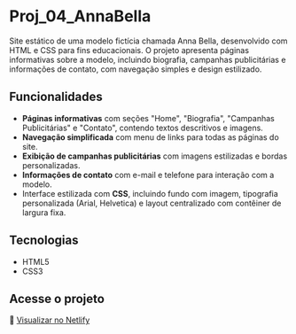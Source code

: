 # Proj_04_AnnaBella

Site estático de uma modelo fictícia chamada Anna Bella, desenvolvido com HTML e CSS para fins educacionais. O projeto apresenta páginas informativas sobre a modelo, incluindo biografia, campanhas publicitárias e informações de contato, com navegação simples e design estilizado.

## Funcionalidades

- **Páginas informativas** com seções "Home", "Biografia", "Campanhas Publicitárias" e "Contato", contendo textos descritivos e imagens.
- **Navegação simplificada** com menu de links para todas as páginas do site.
- **Exibição de campanhas publicitárias** com imagens estilizadas e bordas personalizadas.
- **Informações de contato** com e-mail e telefone para interação com a modelo.
- Interface estilizada com **CSS**, incluindo fundo com imagem, tipografia personalizada (Arial, Helvetica) e layout centralizado com contêiner de largura fixa.

## Tecnologias

- HTML5
- CSS3

## Acesse o projeto

🔗 [Visualizar no Netlify](https://proj-04-annabella.netlify.app/)